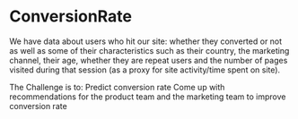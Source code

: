 # ConversionRate

We have data about users who hit our site: whether they converted or not as well as some of their characteristics such as their country, the marketing channel, their age, whether they are repeat users and the number of pages visited during that session (as a proxy for site
activity/time spent on site).

The Challenge is to:
Predict conversion rate
Come up with recommendations for the product team and the marketing team to improve conversion rate 
